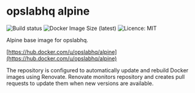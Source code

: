 # opslabhq alpine

![Build status](https://github.com/opslabhqx/alpine/actions/workflows/build-push.yml/badge.svg)
![Docker Image Size (latest)](https://img.shields.io/docker/image-size/opslabhq/alpine/latest)
![Licence: MIT](https://img.shields.io/github/license/opslabhqx/alpine)

Alpine base image for opslabhq.

[https://hub.docker.com/u/opslabhq/alpine](https://hub.docker.com/u/opslabhq/alpine)

The repository is configured to automatically update and rebuild Docker images using Renovate. Renovate monitors repository and creates pull requests to update them when new versions are available.
